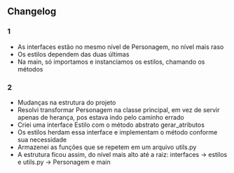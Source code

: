 ## Changelog

### 1

- As interfaces estão no mesmo nível de Personagem, no nível mais raso
- Os estilos dependem das duas últimas
- Na main, só importamos e instanciamos os estilos, chamando os métodos

### 2

- Mudanças na estrutura do projeto
- Resolvi transformar Personagem na classe principal, em vez de servir apenas de herança, pos estava indo pelo caminho errado
- Criei uma interface Estilo com o método abstrato gerar_atributos
- Os estilos herdam essa interface e implementam o método conforme sua necessidade
- Armazenei as funções que se repetem em um arquivo utils.py
- A estrutura ficou assim, do nível mais alto até a raiz:
    interfaces -> estilos e utils.py -> Personagem e main

